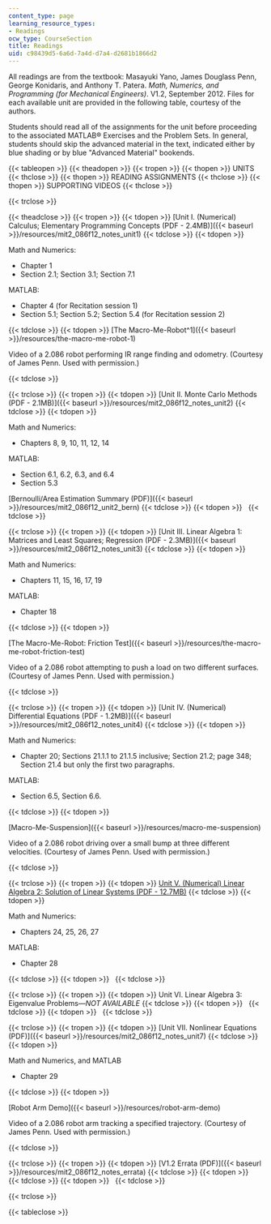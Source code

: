```yaml
---
content_type: page
learning_resource_types:
- Readings
ocw_type: CourseSection
title: Readings
uid: c98439d5-6a6d-7a4d-d7a4-d2681b1866d2
---
```


All readings are from the textbook: Masayuki Yano, James Douglass Penn, George Konidaris, and Anthony T. Patera. _Math, Numerics, and Programming (for Mechanical Engineers)_. V1.2, September 2012. Files for each available unit are provided in the following table, courtesy of the authors.

Students should read all of the assignments for the unit before proceeding to the associated MATLAB® Exercises and the Problem Sets. In general, students should skip the advanced material in the text, indicated either by blue shading or by blue "Advanced Material" bookends.

{{< tableopen >}}
{{< theadopen >}}
{{< tropen >}}
{{< thopen >}}
UNITS
{{< thclose >}}
{{< thopen >}}
READING ASSIGNMENTS
{{< thclose >}}
{{< thopen >}}
SUPPORTING VIDEOS
{{< thclose >}}

{{< trclose >}}

{{< theadclose >}}
{{< tropen >}}
{{< tdopen >}}
[Unit I. (Numerical) Calculus; Elementary Programming Concepts (PDF - 2.4MB)]({{< baseurl >}}/resources/mit2_086f12_notes_unit1)
{{< tdclose >}}
{{< tdopen >}}


Math and Numerics:

*   Chapter 1
*   Section 2.1; Section 3.1; Section 7.1

MATLAB:

*   Chapter 4 (for Recitation session 1)
*   Section 5.1; Section 5.2; Section 5.4 (for Recitation session 2)


{{< tdclose >}}
{{< tdopen >}}
[The Macro-Me-Robot^1]({{< baseurl >}}/resources/the-macro-me-robot-1)

Video of a 2.086 robot performing IR range finding and odometry. (Courtesy of James Penn. Used with permission.)


{{< tdclose >}}

{{< trclose >}}
{{< tropen >}}
{{< tdopen >}}
[Unit II. Monte Carlo Methods (PDF - 2.1MB)]({{< baseurl >}}/resources/mit2_086f12_notes_unit2)
{{< tdclose >}}
{{< tdopen >}}


Math and Numerics:

*   Chapters 8, 9, 10, 11, 12, 14

MATLAB:

*   Section 6.1, 6.2, 6.3, and 6.4
*   Section 5.3

[Bernoulli/Area Estimation Summary (PDF)]({{< baseurl >}}/resources/mit2_086f12_unit2_bern)
{{< tdclose >}}
{{< tdopen >}}
 
{{< tdclose >}}

{{< trclose >}}
{{< tropen >}}
{{< tdopen >}}
[Unit III. Linear Algebra 1: Matrices and Least Squares; Regression (PDF - 2.3MB)]({{< baseurl >}}/resources/mit2_086f12_notes_unit3)
{{< tdclose >}}
{{< tdopen >}}


Math and Numerics:

*   Chapters 11, 15, 16, 17, 19

MATLAB:

*   Chapter 18


{{< tdclose >}}
{{< tdopen >}}


[The Macro-Me-Robot: Friction Test]({{< baseurl >}}/resources/the-macro-me-robot-friction-test)

Video of a 2.086 robot attempting to push a load on two different surfaces. (Courtesy of James Penn. Used with permission.)


{{< tdclose >}}

{{< trclose >}}
{{< tropen >}}
{{< tdopen >}}
[Unit IV. (Numerical) Differential Equations (PDF - 1.2MB)]({{< baseurl >}}/resources/mit2_086f12_notes_unit4)
{{< tdclose >}}
{{< tdopen >}}


Math and Numerics:

*   Chapter 20; Sections 21.1.1 to 21.1.5 inclusive; Section 21.2; page 348; Section 21.4 but only the first two paragraphs.

MATLAB:

*   Section 6.5, Section 6.6.


{{< tdclose >}}
{{< tdopen >}}


[Macro-Me-Suspension]({{< baseurl >}}/resources/macro-me-suspension)

Video of a 2.086 robot driving over a small bump at three different velocities. (Courtesy of James Penn. Used with permission.)


{{< tdclose >}}

{{< trclose >}}
{{< tropen >}}
{{< tdopen >}}
[Unit V. (Numerical) Linear Algebra 2: Solution of Linear Systems (PDF - 12.7MB)](/ans7870/2/2.086/F12/MIT2_086F12_notes_unit5.pdf)
{{< tdclose >}}
{{< tdopen >}}


Math and Numerics:

*   Chapters 24, 25, 26, 27

MATLAB:

*   Chapter 28


{{< tdclose >}}
{{< tdopen >}}
 
{{< tdclose >}}

{{< trclose >}}
{{< tropen >}}
{{< tdopen >}}
Unit VI. Linear Algebra 3: Eigenvalue Problems—_NOT AVAILABLE_
{{< tdclose >}}
{{< tdopen >}}
 
{{< tdclose >}}
{{< tdopen >}}
 
{{< tdclose >}}

{{< trclose >}}
{{< tropen >}}
{{< tdopen >}}
[Unit VII. Nonlinear Equations (PDF)]({{< baseurl >}}/resources/mit2_086f12_notes_unit7)
{{< tdclose >}}
{{< tdopen >}}


Math and Numerics, and MATLAB

*   Chapter 29


{{< tdclose >}}
{{< tdopen >}}


[Robot Arm Demo]({{< baseurl >}}/resources/robot-arm-demo)

Video of a 2.086 robot arm tracking a specified trajectory. (Courtesy of James Penn. Used with permission.)


{{< tdclose >}}

{{< trclose >}}
{{< tropen >}}
{{< tdopen >}}
[V1.2 Errata (PDF)]({{< baseurl >}}/resources/mit2_086f12_notes_errata)
{{< tdclose >}}
{{< tdopen >}}
 
{{< tdclose >}}
{{< tdopen >}}
 
{{< tdclose >}}

{{< trclose >}}

{{< tableclose >}}